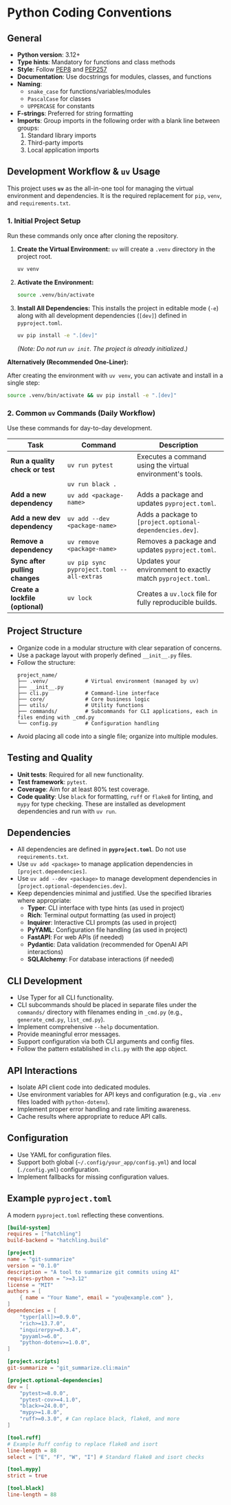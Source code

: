 # Python Coding Conventions

## General

- **Python version**: 3.12+
- **Type hints**: Mandatory for functions and class methods
- **Style**: Follow [PEP8](https://peps.python.org/pep-0008/) and [PEP257](https://peps.python.org/pep-0257/)
- **Documentation**: Use docstrings for modules, classes, and functions
- **Naming**:
  - `snake_case` for functions/variables/modules
  - `PascalCase` for classes
  - `UPPERCASE` for constants
- **F-strings**: Preferred for string formatting
- **Imports**: Group imports in the following order with a blank line between groups:
  1. Standard library imports
  2. Third-party imports
  3. Local application imports

## Development Workflow & `uv` Usage

This project uses **`uv`** as the all-in-one tool for managing the virtual environment and dependencies. It is the required replacement for `pip`, `venv`, and `requirements.txt`.

### 1. Initial Project Setup

Run these commands only once after cloning the repository.

1.  **Create the Virtual Environment:** `uv` will create a `.venv` directory in the project root.
    ```bash
    uv venv
    ```

2.  **Activate the Environment:**
    ```bash
    source .venv/bin/activate
    ```

3.  **Install All Dependencies:** This installs the project in editable mode (`-e`) along with all development dependencies (`[dev]`) defined in `pyproject.toml`.
    ```bash
    uv pip install -e ".[dev]"
    ```
    *(Note: Do not run `uv init`. The project is already initialized.)*

**Alternatively (Recommended One-Liner):**

After creating the environment with `uv venv`, you can activate and install in a single step:
```bash
source .venv/bin/activate && uv pip install -e ".[dev]"
```

### 2. Common `uv` Commands (Daily Workflow)

Use these commands for day-to-day development.

| Task                                 | Command                               | Description                                                                 |
| ------------------------------------ | ------------------------------------- | --------------------------------------------------------------------------- |
| **Run a quality check or test**      | `uv run pytest`                       | Executes a command using the virtual environment's tools.                   |
|                                      | `uv run black .`                      |                                                                             |
| **Add a new dependency**             | `uv add <package-name>`               | Adds a package and updates `pyproject.toml`.                                |
| **Add a new dev dependency**         | `uv add --dev <package-name>`         | Adds a package to `[project.optional-dependencies.dev]`.                    |
| **Remove a dependency**              | `uv remove <package-name>`            | Removes a package and updates `pyproject.toml`.                             |
| **Sync after pulling changes**       | `uv pip sync pyproject.toml --all-extras` | Updates your environment to exactly match `pyproject.toml`.                 |
| **Create a lockfile (optional)**     | `uv lock`                             | Creates a `uv.lock` file for fully reproducible builds.                     |


## Project Structure

- Organize code in a modular structure with clear separation of concerns.
- Use a package layout with properly defined `__init__.py` files.
- Follow the structure:
  ```
  project_name/
  ├── .venv/            # Virtual environment (managed by uv)
  ├── __init__.py
  ├── cli.py            # Command-line interface
  ├── core/             # Core business logic
  ├── utils/            # Utility functions
  ├── commands/         # Subcommands for CLI applications, each in files ending with _cmd.py
  └── config.py         # Configuration handling
  ```
- Avoid placing all code into a single file; organize into multiple modules.

## Testing and Quality

- **Unit tests**: Required for all new functionality.
- **Test framework**: `pytest`.
- **Coverage**: Aim for at least 80% test coverage.
- **Code quality**: Use `black` for formatting, `ruff` or `flake8` for linting, and `mypy` for type checking. These are installed as development dependencies and run with `uv run`.

## Dependencies

- All dependencies are defined in **`pyproject.toml`**. Do not use `requirements.txt`.
- Use `uv add <package>` to manage application dependencies in `[project.dependencies]`.
- Use `uv add --dev <package>` to manage development dependencies in `[project.optional-dependencies.dev]`.
- Keep dependencies minimal and justified. Use the specified libraries where appropriate:
  - **Typer**: CLI interface with type hints (as used in project)
  - **Rich**: Terminal output formatting (as used in project)
  - **Inquirer**: Interactive CLI prompts (as used in project)
  - **PyYAML**: Configuration file handling (as used in project)
  - **FastAPI**: For web APIs (if needed)
  - **Pydantic**: Data validation (recommended for OpenAI API interactions)
  - **SQLAlchemy**: For database interactions (if needed)

## CLI Development

- Use Typer for all CLI functionality.
- CLI subcommands should be placed in separate files under the `commands/` directory with filenames ending in `_cmd.py` (e.g., `generate_cmd.py`, `list_cmd.py`).
- Implement comprehensive `--help` documentation.
- Provide meaningful error messages.
- Support configuration via both CLI arguments and config files.
- Follow the pattern established in `cli.py` with the app object.

## API Interactions

- Isolate API client code into dedicated modules.
- Use environment variables for API keys and configuration (e.g., via `.env` files loaded with `python-dotenv`).
- Implement proper error handling and rate limiting awareness.
- Cache results where appropriate to reduce API calls.

## Configuration

- Use YAML for configuration files.
- Support both global (`~/.config/your_app/config.yml`) and local (`./config.yml`) configuration.
- Implement fallbacks for missing configuration values.

## Example `pyproject.toml`

A modern `pyproject.toml` reflecting these conventions.

```toml
[build-system]
requires = ["hatchling"]
build-backend = "hatchling.build"

[project]
name = "git-summarize"
version = "0.1.0"
description = "A tool to summarize git commits using AI"
requires-python = ">=3.12"
license = "MIT"
authors = [
    { name = "Your Name", email = "you@example.com" },
]
dependencies = [
    "typer[all]>=0.9.0",
    "rich>=13.7.0",
    "inquirerpy>=0.3.4",
    "pyyaml>=6.0",
    "python-dotenv>=1.0.0",
]

[project.scripts]
git-summarize = "git_summarize.cli:main"

[project.optional-dependencies]
dev = [
    "pytest>=8.0.0",
    "pytest-cov>=4.1.0",
    "black>=24.0.0",
    "mypy>=1.8.0",
    "ruff>=0.3.0", # Can replace black, flake8, and more
]

[tool.ruff]
# Example Ruff config to replace flake8 and isort
line-length = 88
select = ["E", "F", "W", "I"] # Standard flake8 and isort checks

[tool.mypy]
strict = true

[tool.black]
line-length = 88
```

